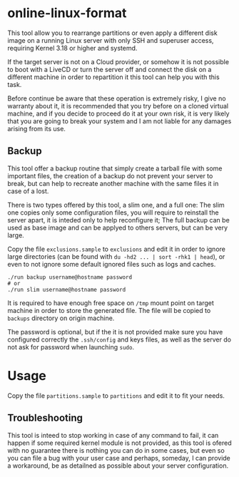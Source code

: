 # online-linux-format

This tool allow you to rearrange partitions or even apply a different disk image on a running Linux server with only SSH and superuser access, requiring Kernel 3.18 or higher and systemd.

If the target server is not on a Cloud provider, or somehow it is not possible to boot with a LiveCD or turn the server off and connect the disk on a different machine in order to repartition it this tool can help you with this task.

Before continue be aware that these operation is extremely risky, I give no warranty about it, it is recommended that you try before on a cloned virtual machine, and if you decide to proceed do it at your own risk, it is very likely that you are going to break your system and I am not liable for any damages arising from its use.

## Backup

This tool offer a backup routine that simply create a tarball file with some important files, the creation of a backup do not prevent your server to break, but can help to recreate another machine with the same files it in case of a lost.

There is two types offered by this tool, a slim one, and a full one: The slim one copies only some configuration files, you will require to reinstall the server apart, it is inteded only to help reconfigure it; The full backup can be used as base image and can be applyed to others servers, but can be very large.

Copy the file `exclusions.sample` to `exclusions` and edit it in order to ignore large directories (can be found with `du -hd2 ... | sort -rhk1 | head`), or even to not ignore some default ignored files such as logs and caches.

    ./run backup username@hostname password
    # or
    ./run slim username@hostname password

It is required to have enough free space on `/tmp` mount point on target machine in order to store the generated file. The file will be copied to `backups` directory on origin machine.

The password is optional, but if the it is not provided make sure you have configured correctly the `.ssh/config` and keys files, as well as the server do not ask for password when launching `sudo`.

# Usage

Copy the file `partitions.sample` to `partitions` and edit it to fit your needs.

## Troubleshooting

This tool is inteed to stop working in case of any command to fail, it can happen if some required kernel module is not provided, as this tool is ofered with no guarantee there is nothing you can do in some cases, but even so you can file a bug with your user case and perhaps, someday, I can provide a workaround, be as detailned as possible about your server configuration.
